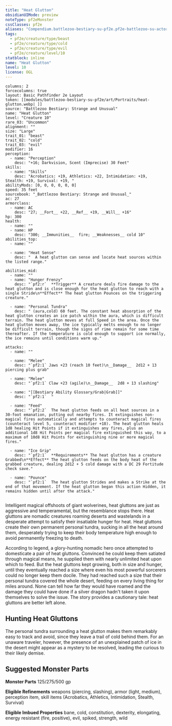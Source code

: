 ```yaml
---
title: "Heat Glutton"
obsidianUIMode: preview
noteType: pf2eMonster
cssClasses: pf2e
aliases: "Compendium.battlezoo-bestiary-su-pf2e.pf2e-battlezoo-su-actors.Actor.ZyPqBGaimL6J3muX" 
tags:
  - pf2e/creature/type/beast
  - pf2e/creature/type/cold
  - pf2e/creature/type/evil
  - pf2e/creature/level/10
statblock: inline
name: "Heat Glutton"
level: 10
license: OGL
---
```


```statblock
columns: 2
forcecolumns: true
layout: Basic Pathfinder 2e Layout
token: [[modules/battlezoo-bestiary-su-pf2e/art/Portraits/heat-glutton.webp| ]]
source: "Battlezoo Bestiary: Strange and Unusual"
name: "Heat Glutton"
level: "Creature 10"
rare_03: "Uncommon"
alignment: ""
size: "Large"
trait_01: "beast"
trait_02: "cold"
trait_03: "evil"
modifier: 16
perception:
  - name: "Perception"
    desc: "+16; Darkvision, Scent (Imprecise) 30 Feet"
skills:
  - name: "Skills"
    desc: "Acrobatics: +19, Athletics: +22, Intimidation: +19, Stealth: +19, Survival: +19, "
abilityMods: [0, 0, 0, 0, 0, 0]
speed: 35 feet
sourcebook: "_Battlezoo Bestiary: Strange and Unusual_"
ac: 27
armorclass:
  - name: AC
    desc: "27; __Fort__ +22, __Ref__ +19, __Will__ +16"
hp: 300
health:
  - name: ""
  - name: HP
    desc: "300; __Immunities__  fire; __Weaknesses__ cold 10"
abilities_top:
  - name: ""

  - name: "Heat Sense"
    desc: "  A heat glutton can sense and locate heat sources within the listed range."

abilities_mid:
  - name: ""
  - name: "Hunger Frenzy"
    desc: "`pf2:r`  **Trigger** A creature deals fire damage to the heat glutton and is close enough for the heat glutton to reach with a single Stride\n**Effect** The heat glutton Pounces on the triggering creature."

  - name: "Personal Tundra"
    desc: " (aura,cold) 60 feet. The constant heat absorption of the heat glutton creates an ice patch within the aura, which is difficult terrain. The heat glutton moves at full Speed in the area. Once the heat glutton moves away, the ice typically melts enough to no longer be difficult terrain, though the signs of rime remain for some time thereafter. If the temperature is cold enough to support ice normally, the ice remains until conditions warm up."

attacks:
  - name: ""

  - name: "Melee"
    desc: "`pf2:1` Jaws +23 (reach 10 feet)\n__Damage__  2d12 + 13 piercing plus grab"

  - name: "Melee"
    desc: "`pf2:1` Claw +23 (agile)\n__Damage__  2d8 + 13 slashing"

  - name: "[[Bestiary Ability Glossary/Grab|Grab]]"
    desc: "`pf2:1`  "

  - name: "Feed"
    desc: "`pf2:2`  The heat glutton feeds on all heat sources in a 30-foot emanation, putting out nearby fires. It extinguishes non-magical fires automatically and attempts to counteract magical fires (counteract level 5, counteract modifier +18). The heat glutton heals 1d8 healing Hit Points if it extinguishes any fires, plus an additional 1d8 Hit Points per magical fire extinguished this way, to a maximum of 10d8 Hit Points for extinguishing nine or more magical fires."

  - name: "Ice Grip"
    desc: "`pf2:1`  **Requirements** The heat glutton has a creature Grabbed\n**Effect** The heat glutton feeds on the body heat of the grabbed creature, dealing 2d12 + 5 cold damage with a DC 29 Fortitude check save."

  - name: "Pounce"
    desc: "`pf2:1`  The heat glutton Strides and makes a Strike at the end of that movement. If the heat glutton began this action Hidden, it remains hidden until after the attack."
 
```



Intelligent magical offshoots of giant wolverines, heat gluttons are just as aggressive and temperamental, but the resemblance stops there. Heat gluttons are nomadic creatures roaming deserts and wastelands in a desperate attempt to satisfy their insatiable hunger for heat. Heat gluttons create their own permanent personal tundra, sucking in all the heat around them, desperately trying to keep their body temperature high enough to avoid permanently freezing to death.

According to legend, a glory-hunting nomadic hero once attempted to domesticate a pair of heat gluttons. Convinced he could keep them satiated through magical means, he supplied them with nearly unlimited heat upon which to feed. But the heat gluttons kept growing, both in size and hunger, until they eventually reached a size where even his most powerful sorcerers could no longer keep them docile. They had reached such a size that their personal tundra covered the whole desert, feeding on every living thing for miles around. None can tell how far they would have roamed and the damage they could have done if a silver dragon hadn't taken it upon themselves to solve the issue. The story provides a cautionary tale: heat gluttons are better left alone.

## Hunting Heat Gluttons

The personal tundra surrounding a heat glutton makes them remarkably easy to track and avoid, since they leave a trail of cold behind them. For an unaware traveler, however, the presence of an unexplained patch of ice in the desert might appear as a mystery to be resolved, leading the curious to their likely demise.

## Suggested Monster Parts

**Monster Parts** 125/275/500 gp

**Eligible Refinements** weapons (piercing, slashing), armor (light, medium), perception item, skill items (Acrobatics, Athletics, Intimidation, Stealth, Survival)

**Eligible Imbued Properties** bane, cold, constitution, dexterity, elongating, energy resistant (fire, positive), evil, spiked, strength, wild
